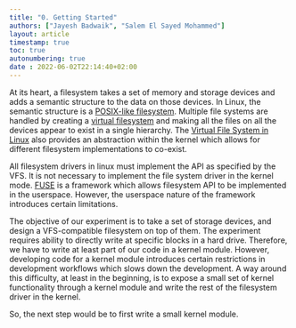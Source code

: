 ```yaml
---
title: "0. Getting Started"
authors: ["Jayesh Badwaik", "Salem El Sayed Mohammed"]
layout: article
timestamp: true
toc: true
autonumbering: true
date : 2022-06-02T22:14:40+02:00
---
```


At its heart, a filesystem takes a set of memory and storage devices and adds a
semantic structure to the data on those devices. In Linux, the semantic
structure is a [POSIX-like
filesystem](https://tldp.org/LDP/intro-linux/html/sect_03_01.html). Multiple
file systems are handled by creating a [virtual
filesystem](https://en.wikipedia.org/wiki/Virtual_file_system) and making all
the files on all the devices appear to exist in a single hierarchy. The [Virtual
File System in
Linux](https://www.kernel.org/doc/html/latest/filesystems/index.html) also
provides an abstraction within the kernel which allows for different filesystem
implementations to co-exist.

All filesystem drivers in linux must implement the API as specified by the VFS.
It is not necessary to implement the file system driver in the kernel mode.
[FUSE](https://www.kernel.org/doc/html/latest/filesystems/fuse.html) is a
framework which allows filesystem API to be implemented in the userspace.
However, the userspace nature of the framework introduces certain limitations.

The objective of our experiment is to take a set of storage devices, and design
a VFS-compatible filesystem on top of them. The experiment requires ability to
directly write at specific blocks in a hard drive. Therefore, we have to write
at least part of our code in a kernel module. However, developing code for a
kernel module introduces certain restrictions in development workflows which
slows down the development. A way around this difficulty, at least in the
beginning, is to expose a small set of kernel functionality through a kernel
module and write the rest of the filesystem driver in the kernel.


So, the next step would be to first write a small kernel module.
